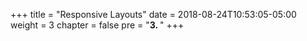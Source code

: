 +++
title = "Responsive Layouts"
date = 2018-08-24T10:53:05-05:00
weight = 3
chapter = false
pre = "<b>3. </b>"
+++
